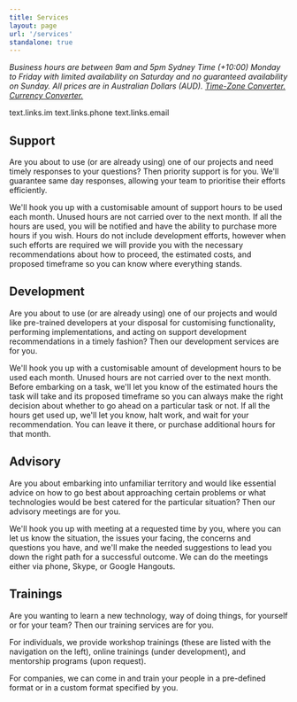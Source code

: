 ```yaml
---
title: Services
layout: page
url: '/services'
standalone: true
---
```



*Business hours are between 9am and 5pm Sydney Time (+10:00) Monday to Friday with limited availability on Saturday and no guaranteed availability on Sunday. All prices are in Australian Dollars (AUD). [Time-Zone Converter.](http://everytimezone.com/) [Currency Converter.](http://www.xe.com/ucc/)*

<div class="contact-links">
	<t>text.links.im</t>
	<t>text.links.phone</t>
	<t>text.links.email</t>
</div>


## Support

Are you about to use (or are already using) one of our projects and need timely responses to your questions? Then priority support is for you. We'll guarantee same day responses, allowing your team to prioritise their efforts efficiently.

We'll hook you up with a customisable amount of support hours to be used each month. Unused hours are not carried over to the next month. If all the hours are used, you will be notified and have the ability to purchase more hours if you wish. Hours do not include development efforts, however when such efforts are required we will provide you with the necessary recommendations about how to proceed, the estimated costs, and proposed timeframe so you can know where everything stands.



## Development

Are you about to use (or are already using) one of our projects and would like pre-trained developers at your disposal for customising functionality, performing implementations, and acting on support development recommendations in a timely fashion? Then our development services are for you.

We'll hook you up with a customisable amount of development hours to be used each month. Unused hours are not carried over to the next month. Before embarking on a task, we'll let you know of the estimated hours the task will take and its proposed timeframe so you can always make the right decision about whether to go ahead on a particular task or not. If all the hours get used up, we'll let you know, halt work, and wait for your recommendation. You can leave it there, or purchase additional hours for that month.


## Advisory

Are you about embarking into unfamiliar territory and would like essential advice on how to go best about approaching certain problems or what technologies would be best catered for the particular situation? Then our advisory meetings are for you.

We'll hook you up with meeting at a requested time by you, where you can let us know the situation, the issues your facing, the concerns and questions you have, and we'll make the needed suggestions to lead you down the right path for a successful outcome. We can do the meetings either via phone, Skype, or Google Hangouts.


## Trainings

Are you wanting to learn a new technology, way of doing things, for yourself or for your team? Then our training services are for you.

For individuals, we provide workshop trainings (these are listed with the navigation on the left), online trainings (under development), and mentorship programs (upon request).

For companies, we can come in and train your people in a pre-defined format or in a custom format specified by you.
